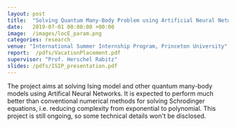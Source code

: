 ```yaml
---
layout: post
title:  "Solving Quantum Many-Body Problem using Artificial Neural Network"
date:   2019-07-01 00:00:00 +00:00
image:  /images/locE_param.png
categories: research
venue: "International Summer Internship Program, Princeton University"
report:  /pdfs/VacationPlacement.pdf
supervisor: "Prof. Herschel Rabitz"
slides: /pdfs/ISIP_presentation.pdf
---
```

The project aims at solving Ising model and other quantum many-body models using Artifical Neural Networks. It is expected to perform much better than conventional numerical methods for solving Schrodinger equations, i.e. reducing complexity from exponential to polynomial. This project is still ongoing, so some technical details won't be disclosed.